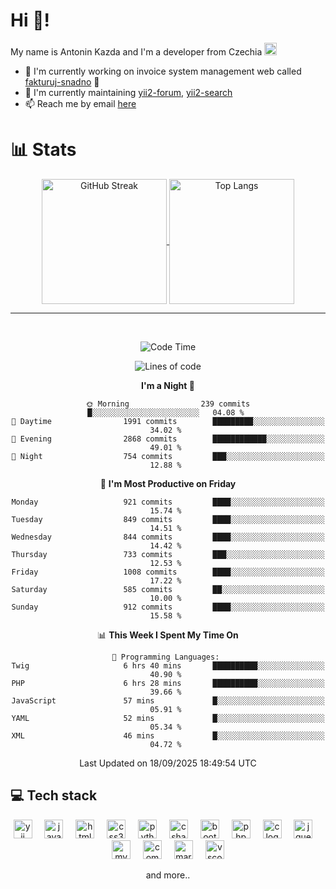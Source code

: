 # Hi 👋!
My name is Antonin Kazda and I'm a developer from Czechia <img src="https://openmoji.org/data/color/svg/1F1E8-1F1FF.svg" width="20px" alt="Czech flag">

- 🔨 I'm currently working on invoice system management web called [fakturuj-snadno](https://fakturuj-snadno.cz) 📑
- 🧰 I'm currently maintaining [yii2-forum](https://github.com/2rats/yii2-forum), [yii2-search](https://github.com/kazda01/yii2-search)
- 📫 Reach me by email [here](mailto:antoninkazda@seznam.cz)

# 📊 Stats

<div align="center">
  
  <a href="[https://github.com/anuraghazra/github-readme-stats](https://git.io/streak-stats)">
    <img alt="GitHub Streak" height=200 align="center" src="https://github-readme-streak-stats-eight.vercel.app/?user=kazda01&theme=dark" />
  </a>
  
  <a href="https://github.com/anuraghazra/convoychat">
    <img alt="Top Langs" height=200 align="center" src="https://github-readme-stats-seven-lime-78.vercel.app/api/top-langs/?username=kazda01&layout=compact&theme=dark&hide=Shell,Batchfile,Awk,HTML,Swig,c%2B%2B,Lua" />
  </a>
  
</div>

---

<br>

<div align="center">
  
<!--START_SECTION:waka-->
![Code Time](http://img.shields.io/badge/Code%20Time-1%2C558%20hrs%2015%20mins-blue)

![Lines of code](https://img.shields.io/badge/From%20Hello%20World%20I%27ve%20Written-1.7%20million%20lines%20of%20code-blue)

**I'm a Night 🦉** 

```text
🌞 Morning                239 commits         █░░░░░░░░░░░░░░░░░░░░░░░░   04.08 % 
🌆 Daytime                1991 commits        █████████░░░░░░░░░░░░░░░░   34.02 % 
🌃 Evening                2868 commits        ████████████░░░░░░░░░░░░░   49.01 % 
🌙 Night                  754 commits         ███░░░░░░░░░░░░░░░░░░░░░░   12.88 % 
```
📅 **I'm Most Productive on Friday** 

```text
Monday                   921 commits         ████░░░░░░░░░░░░░░░░░░░░░   15.74 % 
Tuesday                  849 commits         ████░░░░░░░░░░░░░░░░░░░░░   14.51 % 
Wednesday                844 commits         ████░░░░░░░░░░░░░░░░░░░░░   14.42 % 
Thursday                 733 commits         ███░░░░░░░░░░░░░░░░░░░░░░   12.53 % 
Friday                   1008 commits        ████░░░░░░░░░░░░░░░░░░░░░   17.22 % 
Saturday                 585 commits         ██░░░░░░░░░░░░░░░░░░░░░░░   10.00 % 
Sunday                   912 commits         ████░░░░░░░░░░░░░░░░░░░░░   15.58 % 
```


📊 **This Week I Spent My Time On** 

```text
💬 Programming Languages: 
Twig                     6 hrs 40 mins       ██████████░░░░░░░░░░░░░░░   40.90 % 
PHP                      6 hrs 28 mins       ██████████░░░░░░░░░░░░░░░   39.66 % 
JavaScript               57 mins             █░░░░░░░░░░░░░░░░░░░░░░░░   05.91 % 
YAML                     52 mins             █░░░░░░░░░░░░░░░░░░░░░░░░   05.34 % 
XML                      46 mins             █░░░░░░░░░░░░░░░░░░░░░░░░   04.72 % 
```


 Last Updated on 18/09/2025 18:49:54 UTC
<!--END_SECTION:waka-->

</div>

## 💻 Tech stack
<div align="center">
  <img src="https://cdn.jsdelivr.net/gh/devicons/devicon/icons/yii/yii-original.svg" height="30" alt="yii logo"  />
  <img width="12" />
  <img src="https://cdn.jsdelivr.net/gh/devicons/devicon/icons/javascript/javascript-original.svg" height="30" alt="javascript logo"  />
  <img width="12" />
  <img src="https://cdn.jsdelivr.net/gh/devicons/devicon/icons/html5/html5-original.svg" height="30" alt="html5 logo"  />
  <img width="12" />
  <img src="https://cdn.jsdelivr.net/gh/devicons/devicon/icons/css3/css3-original.svg" height="30" alt="css3 logo"  />
  <img width="12" />
  <img src="https://cdn.jsdelivr.net/gh/devicons/devicon/icons/python/python-original.svg" height="30" alt="python logo"  />
  <img width="12" />
  <img src="https://cdn.jsdelivr.net/gh/devicons/devicon/icons/csharp/csharp-original.svg" height="30" alt="csharp logo"  />
  <img width="12" />
  <img src="https://cdn.jsdelivr.net/gh/devicons/devicon/icons/bootstrap/bootstrap-original.svg" height="30" alt="bootstrap logo"  />
  <img width="12" />
  <img src="https://cdn.jsdelivr.net/gh/devicons/devicon/icons/php/php-original.svg" height="30" alt="php logo"  />
  <img width="12" />
  <img src="https://cdn.jsdelivr.net/gh/devicons/devicon/icons/c/c-original.svg" height="30" alt="c logo"  />
  <img width="12" />
  <img src="https://cdn.jsdelivr.net/gh/devicons/devicon/icons/jquery/jquery-original.svg" height="30" alt="jquery logo"  />
  <img width="12" />
  <img src="https://cdn.jsdelivr.net/gh/devicons/devicon/icons/mysql/mysql-original.svg" height="30" alt="mysql logo"  />
  <img width="12" />
  <img src="https://cdn.jsdelivr.net/gh/devicons/devicon/icons/composer/composer-original.svg" height="30" alt="composer logo"  />
  <img width="12" />
  <img src="https://cdn.jsdelivr.net/gh/devicons/devicon/icons/markdown/markdown-original.svg" height="30" alt="markdown logo"  />
  <img width="12" />
  <img src="https://cdn.jsdelivr.net/gh/devicons/devicon/icons/vscode/vscode-original.svg" height="30" alt="vscode logo"  />

  and more..
  
</div>
